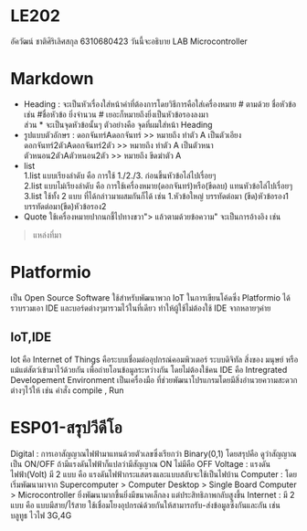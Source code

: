# LE202
อัควัฒน์ ชาติศิริเลิศสกุล 6310680423
วันนี้จะอธิบาย LAB Microcontroller
# Markdown
* Heading : จะเป็นหัวเรื่องใส่หน้าคำที่ต้องการโดยวิธีการคือใส่เครื่องหมาย # ตามด้วย ชื่อหัวข้อ เช่น #ชื่อหัวข้อ ยิ่งจำนวน # เยอะก็หมายถึงยิ่งเป็นหัวข้อรองลงมา  
            ส่วน * จะเป็นจุดหัวข้อนั้นๆ ตัวอย่างคือ จุดที่ผมใส่หน้า Heading  
* รูปแบบตัวอักษร : ดอกจันทร์Aดอกจันทร์ >> หมายถึง ทำตัว A เป็นตัวเอียง  
                ดอกจันทร์2ตัวAดอกจันทร์2ตัว >> หมายถึง ทำตัว A เป็นตัวหนา  
                ตัวหนอน2ตัวAตัวหนอน2ตัว >> หมายถึง ขีดฆ่าตัว A  
* list  
1.list แบบเรียงลำดับ คือ การใช้ 1./2./3. ก่อนขึ้นหัวข้อไล่ไปเรื่อยๆ  
2.list แบบไม่เรียงลำดับ คือ การใช้เครื่องหมาย(ดอกจันทร์)หรือ(ขีดลบ) แทนหัวข้อไล่ไปเรื่อยๆ  
3.list ใช้ทั้ง 2 แบบ ที่ได้กล่าวมาผสมกันก็ได้ เช่น 1.หัวข้อใหญ่ บรรทัดต่อมา (ขีด)หัวข้อรอง1 บรรทัดต่อมา(ขีด)หัวข้อรอง2  
* Quote ใช้เครื่องหมายปากนกชี้ไปทางขวา"> แล้วตามด้วยข้อความ" จะเป็นการอ้างอิง เช่น 
> แหล่งที่มา
# Platformio
  เป็น Open Source Software ใช้สำหรับพัฒนาพวก IoT ในการเขียนโค้ดซึ่ง Platformio ได้รวบรวมเอา IDE และบอร์ดต่างๆมารวมไว้ในที่เดียว ทำให้ผู้ใช้ไม่ต้องใช้ IDE จากหลายๆค่าย
## IoT,IDE
  Iot คือ Internet of Things คือระบบเชื่อมต่ออุปกรณ์คอมพิวเตอร์ ระบบดิจิทัล สิ่งของ มนุษย์ หรือแม้แต่สัตว์เข้ามาไว้ด้วยกัน เพื่อถ่ายโอนข้อมูลระหว่างกัน โดยไม่ต้องใช้คน
  IDE คือ Intregrated Developement Environment เป็นเครื่องมือ ที่ช่วยพัฒนาโปรแกรมโดยมีสิ่งอำนวยความสะดวกต่างๆไว้ให้ เช่น คำสั่ง compile , Run 
  
# ESP01-สรุปวีดีโอ
Digital : การเอาสัญญาณไฟฟ้ามาแทนด้วยตัวเลขซึ่งเรียกว่า Binary(0,1) โดยสรุปคือ ดูว่าสัญญาณเป็น ON/OFF ถ้ามีแรงดันไฟฟ้าก็แปลว่ามีสัญญาณ ON ไม่มีคือ OFF
Voltage : แรงดันไฟฟ้า(Volt) มี 2 แบบ คือ แรงดันไฟฟ้ากระแสตรงและแบบสลับจะใช้เป็นไฟบ้าน
Computer : โดยเริ่มพัฒนามาจาก Supercomputer > Computer Desktop > Single Board Computer > Microcontroller ยิ่งพัฒนามากขึ้นยิ่งมีขนาดเล็กลง แต่ประสิทธิภาพกลับสูงขึ้น
Internet : มี 2 แบบ คือ แบบมีสาย/ไร้สาย ใช้เชื่อมโยงอุปกรณ์ด้วยกันให้สามารถรับ-ส่งข้อมูลซึ่งกันและกัน เช่น บลูทูธ ไวไฟ 3G,4G

                
